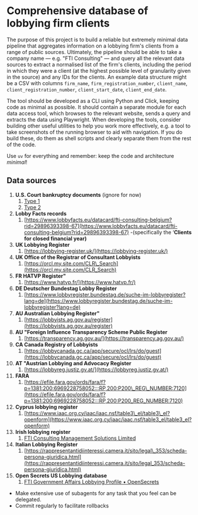 # Comprehensive database of lobbying firm clients

The purpose of this project is to build a reliable but extremely minimal data pipeline that aggregates information on a lobbying firm's clients from a range of public sources. Ultimately, the pipeline should be able to take a company name — e.g. "FTI Consulting" — and query all the relevant data sources to extract a normalised list of the firm's clients, including the period in which they were a client (at the highest possible level of granularity given in the source) and any IDs for the clients. An example data structure might be a CSV with columns `firm_name`, `firm_registration_number`, `client_name`, `client_registration_number`, `client_start_date`, `client_end_date`.

The tool should be developed as a CLI using Python and Click, keeping code as minimal as possible. It should contain a separate module for each data access tool, which browses to the relevant website, sends a query and extracts the data using Playwright. When developing the tools, consider building other useful utilities to help you work more effectively, e.g. a tool to take screenshots of the running browser to aid with navigation. If you do build these, do them as shell scripts and clearly separate them from the rest of the code.

Use `uv` for everything and remember: keep the code and architecture _minimal_!
 
## Data sources

1. **U.S. Court bankruptcy documents** (ignore for now)
   1. [Type 1](https://drive.google.com/file/d/1mvZCTXcopd3SG90_nZsHGBtluUEoJHCf/view?usp=sharing)  
   2. [Type 2](https://drive.google.com/file/d/1qP1JISaaw4F4d8rV9PSScgB0kcFvMza0/view?usp=sharing)  
2. **Lobby Facts records**  
   1. [https://www.lobbyfacts.eu/datacard/fti-consulting-belgium?rid=29896393398-67](https://www.lobbyfacts.eu/datacard/fti-consulting-belgium?rid=29896393398-67) \-(specifically the ‘**Clients for closed financial year)**  
3. **UK Lobbying Register**   
   1. [https://lobbying-register.uk/](https://lobbying-register.uk/)  
4. **UK Office of the Registrar of Consultant Lobbyists**  
   1. [https://orcl.my.site.com/CLR\_Search](https://orcl.my.site.com/CLR_Search)   
5. **FR HATVP Register"**	  
   1. [https://www.hatvp.fr/](https://www.hatvp.fr/)  
6. **DE Deutscher Bundestag Lobby Register**  
   1. [https://www.lobbyregister.bundestag.de/suche-im-lobbyregister?lang=de](https://www.lobbyregister.bundestag.de/suche-im-lobbyregister?lang=de)   
7. **AU Australian Lobbying Register"**	  
   1. [https://lobbyists.ag.gov.au/register](https://lobbyists.ag.gov.au/register)   
8. **AU "Foreign Influence Transparency Scheme Public Register**  
   1. [https://transparency.ag.gov.au/](https://transparency.ag.gov.au/)  
9. **CA Canada Registry of Lobbyists**  
   1. [https://lobbycanada.gc.ca/app/secure/ocl/lrs/do/guest](https://lobbycanada.gc.ca/app/secure/ocl/lrs/do/guest)  
10. **AT "Austrian Lobbying and Advocacy Register**  
    1. [https://lobbyreg.justiz.gv.at/](https://lobbyreg.justiz.gv.at/)   
11. **FARA**  
    1. [https://efile.fara.gov/ords/fara/f?p=1381:200:6969228758052:::RP,200:P200\_REG\_NUMBER:7120](https://efile.fara.gov/ords/fara/f?p=1381:200:6969228758052:::RP,200:P200_REG_NUMBER:7120)   
12. **Cyprus lobbying register**  
    1. [https://www.iaac.org.cy/iaac/iaac.nsf/table3\_el/table3\_el?openform](https://www.iaac.org.cy/iaac/iaac.nsf/table3_el/table3_el?openform)   
13. **Irish lobbying register**  
    1. [FTI Consulting Management Solutions Limited](https://www.lobbying.ie/organisation/1234/fti-consulting?currentPage=0&pageSize=20&queryText=&subjectMatters=&subjectMatterAreas=&publicBodys=&jobTitles=&returnDateFrom=&returnDateTo=&period=&dpo=&client=&responsible=&lobbyist=&lobbyistId=1234)  
14. **Italian Lobbying Register**  
    1. [https://rappresentantidiinteressi.camera.it/sito/legal\_353/scheda-persona-giuridica.html](https://rappresentantidiinteressi.camera.it/sito/legal_353/scheda-persona-giuridica.html)    
15. **Open Secrets US Lobbying database**  
    1. [FTI Government Affairs Lobbying Profile • OpenSecrets](https://www.opensecrets.org/federal-lobbying/firms/summary?cycle=2025&id=D000066805) 
- Make extensive use of subagents for any task that you feel can be delegated.
- Commit regularly to facilitate rollbacks